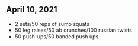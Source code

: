 ## April 10, 2021
- 2 sets/50 reps of sumo squats
- 50 leg raises/50 ab crunches/100 russian twists
- 50 push-ups/50 banded push ups
